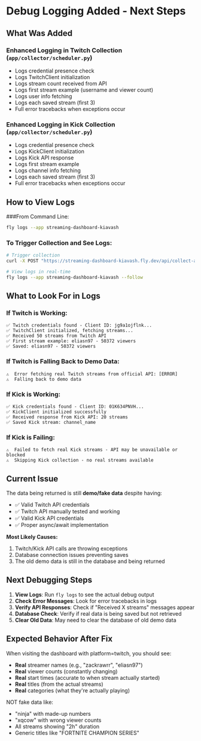 # Debug Logging Added - Next Steps

## What Was Added

### Enhanced Logging in Twitch Collection (`app/collector/scheduler.py`)
- Logs credential presence check
- Logs TwitchClient initialization
- Logs stream count received from API
- Logs first stream example (username and viewer count)
- Logs user info fetching
- Logs each saved stream (first 3)
- Full error tracebacks when exceptions occur

### Enhanced Logging in Kick Collection (`app/collector/scheduler.py`)
- Logs credential presence check  
- Logs KickClient initialization
- Logs Kick API response
- Logs first stream example
- Logs channel info fetching
- Logs each saved stream (first 3)
- Full error tracebacks when exceptions occur

## How to View Logs

###From Command Line:
```bash
fly logs --app streaming-dashboard-kiavash
```

### To Trigger Collection and See Logs:
```bash
# Trigger collection
curl -X POST "https://streaming-dashboard-kiavash.fly.dev/api/collect-all"

# View logs in real-time
fly logs --app streaming-dashboard-kiavash --follow
```

## What to Look For in Logs

### If Twitch is Working:
```
✅ Twitch credentials found - Client ID: jg9a1ojflnk...
✅ TwitchClient initialized, fetching streams...
✅ Received 50 streams from Twitch API
✅ First stream example: eliasn97 - 50372 viewers
✅ Saved: eliasn97 - 50372 viewers
```

### If Twitch is Falling Back to Demo Data:
```
⚠️  Error fetching real Twitch streams from official API: [ERROR]
⚠️  Falling back to demo data
```

### If Kick is Working:
```
✅ Kick credentials found - Client ID: 01K634PNVH...
✅ KickClient initialized successfully
✅ Received response from Kick API: 20 streams
✅ Saved Kick stream: channel_name
```

### If Kick is Failing:
```
⚠️  Failed to fetch real Kick streams - API may be unavailable or blocked
⚠️  Skipping Kick collection - no real streams available
```

## Current Issue

The data being returned is still **demo/fake data** despite having:
- ✅ Valid Twitch API credentials
- ✅ Twitch API manually tested and working
- ✅ Valid Kick API credentials
- ✅ Proper async/await implementation

**Most Likely Causes:**
1. Twitch/Kick API calls are throwing exceptions
2. Database connection issues preventing saves
3. The old demo data is still in the database and being returned

## Next Debugging Steps

1. **View Logs**: Run `fly logs` to see the actual debug output
2. **Check Error Messages**: Look for error tracebacks in logs
3. **Verify API Responses**: Check if "Received X streams" messages appear
4. **Database Check**: Verify if real data is being saved but not retrieved
5. **Clear Old Data**: May need to clear the database of old demo data

## Expected Behavior After Fix

When visiting the dashboard with platform=twitch, you should see:
- **Real** streamer names (e.g., "zackrawrr", "eliasn97")
- **Real** viewer counts (constantly changing)
- **Real** start times (accurate to when stream actually started)
- **Real** titles (from the actual streams)
- **Real** categories (what they're actually playing)

NOT fake data like:
- "ninja" with made-up numbers
- "xqcow" with wrong viewer counts  
- All streams showing "2h" duration
- Generic titles like "FORTNITE CHAMPION SERIES"
